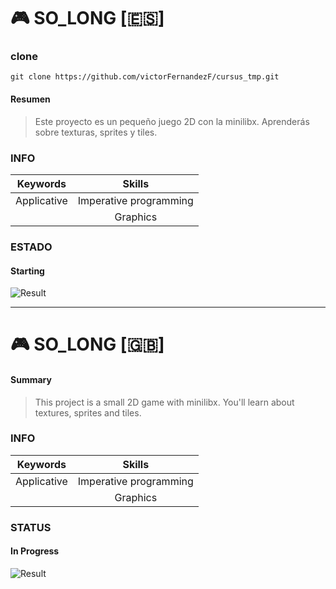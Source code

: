 
# :video_game: SO_LONG [:es:]

### clone 
~~~~~
git clone https://github.com/victorFernandezF/cursus_tmp.git
~~~~~

#### Resumen
> Este proyecto es un pequeño juego 2D con la minilibx. Aprenderás sobre texturas, sprites y tiles. 

### INFO

|   Keywords   |           Skills          |
|--------------|:-------------------------:|
| Applicative  |   Imperative programming  |
|              |          Graphics         |

### ESTADO
#### Starting

![Result](https://img.shields.io/badge/RESULT-IN_PROGRESS-inactive)
<!-- ![result](https://img.shields.io/badge/RESULTADO-125%25-green) -->

<hr/>

# :video_game: SO_LONG [:gb:]

#### Summary
> This project is a small 2D game with minilibx. You'll learn about textures, sprites and tiles.

### INFO

|   Keywords   |           Skills          |
|--------------|:-------------------------:|
| Applicative  |   Imperative programming  |
|              |          Graphics         |

### STATUS
#### In Progress

<!-- ![result](https://img.shields.io/badge/RESULT-1250%25-green) -->
![Result](https://img.shields.io/badge/RESULT-IN_PROGRESS-inactive)

